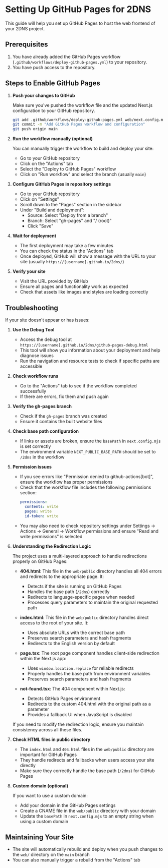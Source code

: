 # Setting Up GitHub Pages for 2DNS

This guide will help you set up GitHub Pages to host the web frontend of your 2DNS project.

## Prerequisites

1. You have already added the GitHub Pages workflow (`.github/workflows/deploy-github-pages.yml`) to your repository.
2. You have push access to the repository.

## Steps to Enable GitHub Pages

1. **Push your changes to GitHub**
   
   Make sure you've pushed the workflow file and the updated Next.js configuration to your GitHub repository.

   ```bash
   git add .github/workflows/deploy-github-pages.yml web/next.config.mjs GITHUB_PAGES_SETUP.md
   git commit -m "Add GitHub Pages workflow and configuration"
   git push origin main
   ```

2. **Run the workflow manually (optional)**
   
   You can manually trigger the workflow to build and deploy your site:
   
   - Go to your GitHub repository
   - Click on the "Actions" tab
   - Select the "Deploy to GitHub Pages" workflow
   - Click on "Run workflow" and select the branch (usually `main`)

3. **Configure GitHub Pages in repository settings**
   
   - Go to your GitHub repository
   - Click on "Settings"
   - Scroll down to the "Pages" section in the sidebar
   - Under "Build and deployment":
     - Source: Select "Deploy from a branch"
     - Branch: Select "gh-pages" and "/ (root)"
     - Click "Save"

4. **Wait for deployment**
   
   - The first deployment may take a few minutes
   - You can check the status in the "Actions" tab
   - Once deployed, GitHub will show a message with the URL to your site (usually `https://[username].github.io/2dns/`)

5. **Verify your site**
   
   - Visit the URL provided by GitHub
   - Ensure all pages and functionality work as expected
   - Check that assets like images and styles are loading correctly

## Troubleshooting

If your site doesn't appear or has issues:

1. **Use the Debug Tool**
   
   - Access the debug tool at `https://[username].github.io/2dns/github-pages-debug.html`
   - This tool will show you information about your deployment and help diagnose issues
   - Run the navigation and resource tests to check if specific paths are accessible

2. **Check workflow runs**
   
   - Go to the "Actions" tab to see if the workflow completed successfully
   - If there are errors, fix them and push again

3. **Verify the gh-pages branch**
   
   - Check if the `gh-pages` branch was created
   - Ensure it contains the built website files

4. **Check base path configuration**
   
   - If links or assets are broken, ensure the `basePath` in `next.config.mjs` is set correctly
   - The environment variable `NEXT_PUBLIC_BASE_PATH` should be set to `/2dns` in the workflow

5. **Permission issues**
   
   - If you see errors like "Permission denied to github-actions[bot]", ensure the workflow has proper permissions
   - Check that the workflow file includes the following permissions section:
     ```yaml
     permissions:
       contents: write
       pages: write
       id-token: write
     ```
   - You may also need to check repository settings under Settings → Actions → General → Workflow permissions
     and ensure "Read and write permissions" is selected

6. **Understanding the Redirection Logic**

   The project uses a multi-layered approach to handle redirections properly on GitHub Pages:
   
   - **404.html**: This file in the `web/public` directory handles all 404 errors and redirects to the appropriate page. It:
     - Detects if the site is running on GitHub Pages
     - Handles the base path (`/2dns`) correctly
     - Redirects to language-specific pages when needed
     - Processes query parameters to maintain the original requested path
   
   - **index.html**: This file in the `web/public` directory handles direct access to the root of your site. It:
     - Uses absolute URLs with the correct base path
     - Preserves search parameters and hash fragments
     - Redirects to the English version by default
   
   - **page.tsx**: The root page component handles client-side redirection within the Next.js app:
     - Uses `window.location.replace` for reliable redirects
     - Properly handles the base path from environment variables
     - Preserves search parameters and hash fragments
   
   - **not-found.tsx**: The 404 component within Next.js:
     - Detects GitHub Pages environment
     - Redirects to the custom 404.html with the original path as a parameter
     - Provides a fallback UI when JavaScript is disabled

   If you need to modify the redirection logic, ensure you maintain consistency across all these files.

7. **Check HTML files in public directory**
   
   - The `index.html` and `404.html` files in the `web/public` directory are important for GitHub Pages
   - They handle redirects and fallbacks when users access your site directly
   - Make sure they correctly handle the base path (`/2dns`) for GitHub Pages

8. **Custom domain (optional)**
   
   If you want to use a custom domain:
   
   - Add your domain in the GitHub Pages settings
   - Create a CNAME file in the `web/public` directory with your domain
   - Update the `basePath` in `next.config.mjs` to an empty string when using a custom domain

## Maintaining Your Site

- The site will automatically rebuild and deploy when you push changes to the `web/` directory on the `main` branch
- You can also manually trigger a rebuild from the "Actions" tab
